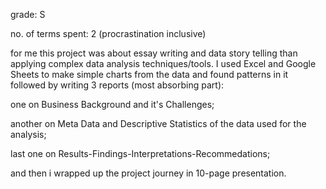 grade: S

no. of terms spent: 2 (procrastination inclusive)

for me this project was about essay writing and data story telling than applying complex data analysis techniques/tools.
I used Excel and Google Sheets to make simple charts from the data and found patterns in it followed by writing 3 reports (most absorbing part):

one on Business Background and it's Challenges;

another on Meta Data and Descriptive Statistics of the data used for the analysis; 

last one on Results-Findings-Interpretations-Recommedations;

and then i wrapped up the project journey in 10-page presentation.
